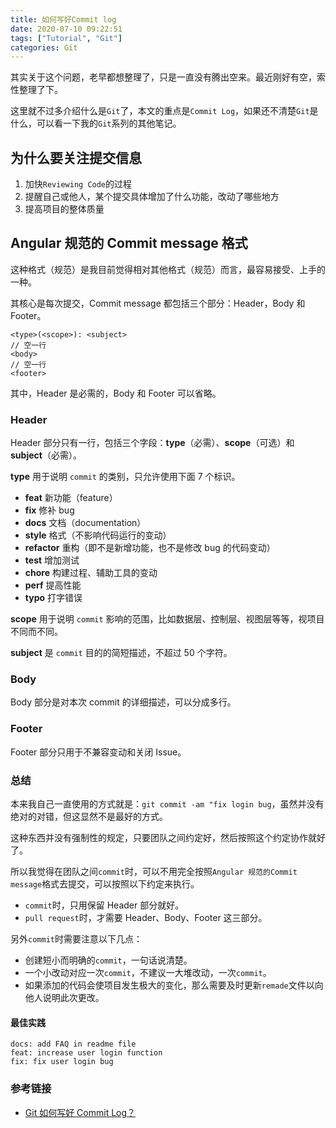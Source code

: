 ```yaml
---
title: 如何写好Commit log
date: 2020-07-10 09:22:51
tags: ["Tutorial", "Git"]
categories: Git
---
```


其实关于这个问题，老早都想整理了，只是一直没有腾出空来。最近刚好有空，索性整理了下。

这里就不过多介绍什么是`Git`了，本文的重点是`Commit Log`，如果还不清楚`Git`是什么，可以看一下我的`Git`系列的其他笔记。

<!-- more -->

## 为什么要关注提交信息
1. 加快`Reviewing Code`的过程
2. 提醒自己或他人，某个提交具体增加了什么功能，改动了哪些地方
3. 提高项目的整体质量

## Angular 规范的 Commit message 格式
这种格式（规范）是我目前觉得相对其他格式（规范）而言，最容易接受、上手的一种。

其核心是每次提交，Commit message 都包括三个部分：Header，Body 和 Footer。
```
<type>(<scope>): <subject>
// 空一行
<body>
// 空一行
<footer>
```
其中，Header 是必需的，Body 和 Footer 可以省略。

### Header
Header 部分只有一行，包括三个字段：**type**（必需）、**scope**（可选）和 **subject**（必需）。

**type** 用于说明 `commit` 的类别，只允许使用下面 7 个标识。

* **feat** 新功能（feature）
* **fix** 修补 bug
* **docs** 文档（documentation）
* **style** 格式（不影响代码运行的变动）
* **refactor** 重构（即不是新增功能，也不是修改 bug 的代码变动）
* **test** 增加测试
* **chore** 构建过程、辅助工具的变动
* **perf** 提高性能
* **typo** 打字错误

**scope** 用于说明 `commit` 影响的范围，比如数据层、控制层、视图层等等，视项目不同而不同。

**subject** 是 `commit` 目的的简短描述，不超过 50 个字符。

### Body
Body 部分是对本次 commit 的详细描述，可以分成多行。

### Footer
Footer 部分只用于不兼容变动和关闭 Issue。

### 总结
本来我自己一直使用的方式就是：`git commit -am "fix login bug`，虽然并没有绝对的对错，但这显然不是最好的方式。

这种东西并没有强制性的规定，只要团队之间约定好，然后按照这个约定协作就好了。

所以我觉得在团队之间`commit`时，可以不用完全按照`Angular 规范的Commit message`格式去提交，可以按照以下约定来执行。
* `commit`时，只用保留 Header 部分就好。
* `pull request`时，才需要 Header、Body、Footer 这三部分。

另外`commit`时需要注意以下几点：
* 创建短小而明确的`commit`，一句话说清楚。
* 一个小改动对应一次`commit`，不建议一大堆改动，一次`commit`。
* 如果添加的代码会使项目发生极大的变化，那么需要及时更新`remade`文件以向他人说明此次更改。

#### 最佳实践

```
docs: add FAQ in readme file
feat: increase user login function
fix: fix user login bug
```

### 参考链接
* [Git 如何写好 Commit Log？](https://ruby-china.org/topics/15737)
